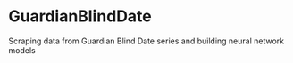 # GuardianBlindDate
Scraping data from Guardian Blind Date series and building neural network models
